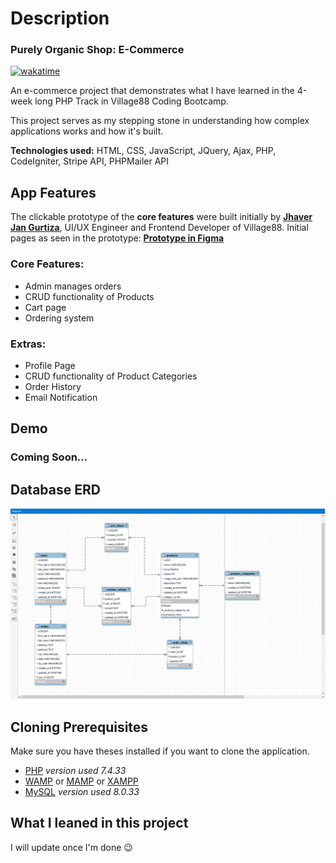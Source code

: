 # Description

### Purely Organic Shop: E-Commerce

[![wakatime](https://wakatime.com/badge/user/018cf6d9-d54f-41dc-b03a-f579dd807765/project/018dc1c7-94bc-4889-8360-7acd19c1ee4c.svg )](https://wakatime.com/badge/user/018cf6d9-d54f-41dc-b03a-f579dd807765/project/018dc1c7-94bc-4889-8360-7acd19c1ee4c)


An e-commerce project that demonstrates what I have learned in the 4-week long PHP Track in Village88 Coding Bootcamp. 

This project serves as my stepping stone in understanding how complex applications works and how it's built. 

**Technologies used:** HTML, CSS, JavaScript, JQuery, Ajax, PHP, CodeIgniter, Stripe API, PHPMailer API

## App Features
The clickable prototype of the __core features__ were built initially by 
[__Jhaver Jan Gurtiza__]( linkedin.com/in/jgurtiza), UI/UX Engineer and Frontend Developer of Village88. Initial pages as seen in the prototype: [__Prototype in Figma__](https://www.figma.com/file/lnxxTTQStJyVsuWAa8FiDJ/Organic-Shop?type=design&node-id=0-1&mode=design)
### Core Features:
- Admin manages orders
- CRUD functionality of Products
- Cart page
- Ordering system
### Extras:
- Profile Page
- CRUD functionality of Product Categories
- Order History
- Email Notification
## Demo
### Coming Soon...

## Database ERD
![thumbnail](./clickable_prototype/assets/images/erd/Organic_Shop_ERD.png)

## Cloning Prerequisites
Make sure you have theses installed if you want to clone the application.
- [PHP](https://www.php.net/downloads) *version used 7.4.33*
- [WAMP](https://www.wampserver.com/en/) or [MAMP](https://www.mamp.info/en/windows/) or [XAMPP](https://www.apachefriends.org/)
- [MySQL](https://www.mysql.com/products/workbench/) *version used 8.0.33*

## What I leaned in this project
I will update once I'm done 😉